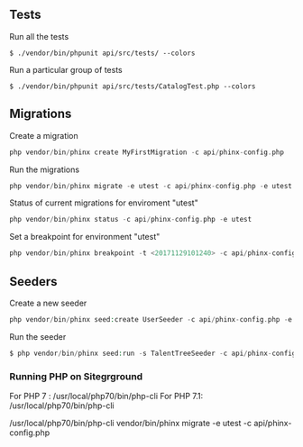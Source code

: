 
## Tests

Run all the tests
```
$ ./vendor/bin/phpunit api/src/tests/ --colors
```

Run a particular group of tests
```
$ ./vendor/bin/phpunit api/src/tests/CatalogTest.php --colors
```

## Migrations

Create a migration
```php
php vendor/bin/phinx create MyFirstMigration -c api/phinx-config.php
```

Run the migrations
```php
php vendor/bin/phinx migrate -e utest -c api/phinx-config.php -e utest
```

Status of current migrations for enviroment "utest"
```php
php vendor/bin/phinx status -c api/phinx-config.php -e utest
```
Set a breakpoint for environment "utest"
```php
php vendor/bin/phinx breakpoint -t <20171129101240> -c api/phinx-config.php -e utest
```

## Seeders

Create a new seeder
```php
php vendor/bin/phinx seed:create UserSeeder -c api/phinx-config.php -e utest
```

Run the seeder
```php
$ php vendor/bin/phinx seed:run -s TalentTreeSeeder -c api/phinx-config.php -e utest
```

### Running PHP on Sitegrground
For PHP 7 : /usr/local/php70/bin/php-cli
For PHP 7.1: /usr/local/php70/bin/php-cli

/usr/local/php70/bin/php-cli vendor/bin/phinx migrate -e utest -c api/phinx-config.php